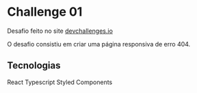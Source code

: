 # Challenge 01

Desafio feito no site [devchallenges.io](https://devchallenges.io/)

O desafio consistiu em criar uma página responsiva de erro 404.

## Tecnologias

React
Typescript
Styled Components
